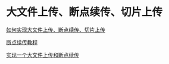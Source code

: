 # 大文件上传、断点续传、切片上传

[如何实现大文件上传、断点续传、切片上传](https://blog.csdn.net/qq_36704478/article/details/126360711)

[断点续传教程](https://www.cnblogs.com/zyzzz/p/16105772.html)

[实现一个大文件上传和断点续传](https://zhuanlan.zhihu.com/p/467714393)
